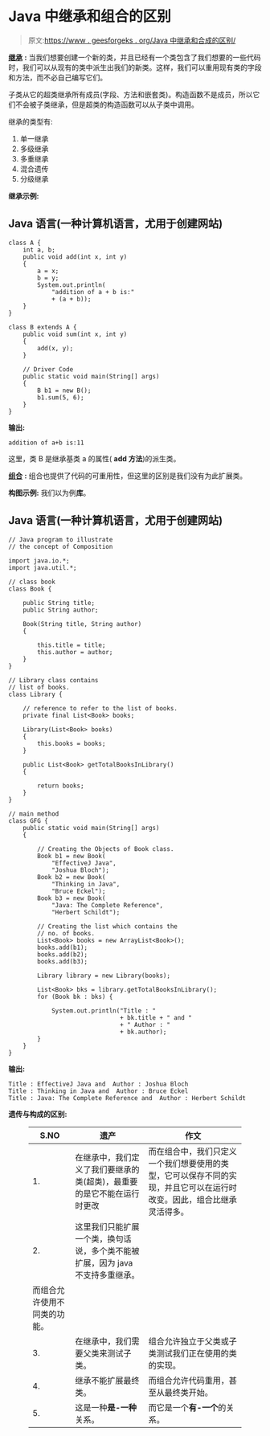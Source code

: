 # Java 中继承和组合的区别

> 原文:[https://www . geesforgeks . org/Java 中继承和合成的区别/](https://www.geeksforgeeks.org/difference-between-inheritance-and-composition-in-java/)

[**继承**](https://www.geeksforgeeks.org/inheritance-in-c/) **:**
当我们想要创建一个新的类，并且已经有一个类包含了我们想要的一些代码时，我们可以从现有的类中派生出我们的新类。这样，我们可以重用现有类的字段和方法，而不必自己编写它们。

子类从它的超类继承所有成员(字段、方法和嵌套类)。构造函数不是成员，所以它们不会被子类继承，但是超类的构造函数可以从子类中调用。

继承的类型有:

1.  单一继承
2.  多级继承
3.  多重继承
4.  混合遗传
5.  分级继承

**继承示例:**

## Java 语言(一种计算机语言，尤用于创建网站)

```
class A {
    int a, b;
    public void add(int x, int y)
    {
        a = x;
        b = y;
        System.out.println(
            "addition of a + b is:"
            + (a + b));
    }
}

class B extends A {
    public void sum(int x, int y)
    {
        add(x, y);
    }

    // Driver Code
    public static void main(String[] args)
    {
        B b1 = new B();
        b1.sum(5, 6);
    }
}
```

**输出:**

```
addition of a+b is:11 
```

这里，类 B 是继承基类 a 的属性( **add 方法**)的派生类。

[**组合**](https://www.geeksforgeeks.org/association-composition-aggregation-java/) **:**
组合也提供了代码的可重用性，但这里的区别是我们没有为此扩展类。

**构图示例:**
我们以为例**库**。

## Java 语言(一种计算机语言，尤用于创建网站)

```
// Java program to illustrate
// the concept of Composition

import java.io.*;
import java.util.*;

// class book
class Book {

    public String title;
    public String author;

    Book(String title, String author)
    {

        this.title = title;
        this.author = author;
    }
}

// Library class contains
// list of books.
class Library {

    // reference to refer to the list of books.
    private final List<Book> books;

    Library(List<Book> books)
    {
        this.books = books;
    }

    public List<Book> getTotalBooksInLibrary()
    {

        return books;
    }
}

// main method
class GFG {
    public static void main(String[] args)
    {

        // Creating the Objects of Book class.
        Book b1 = new Book(
            "EffectiveJ Java",
            "Joshua Bloch");
        Book b2 = new Book(
            "Thinking in Java",
            "Bruce Eckel");
        Book b3 = new Book(
            "Java: The Complete Reference",
            "Herbert Schildt");

        // Creating the list which contains the
        // no. of books.
        List<Book> books = new ArrayList<Book>();
        books.add(b1);
        books.add(b2);
        books.add(b3);

        Library library = new Library(books);

        List<Book> bks = library.getTotalBooksInLibrary();
        for (Book bk : bks) {

            System.out.println("Title : "
                               + bk.title + " and "
                               + " Author : "
                               + bk.author);
        }
    }
}
```

**输出:**

```
Title : EffectiveJ Java and  Author : Joshua Bloch
Title : Thinking in Java and  Author : Bruce Eckel
Title : Java: The Complete Reference and  Author : Herbert Schildt
```

**遗传与构成的区别:**

<figure class="table">

| S.NO | 遗产 | 作文 |
| --- | --- | --- |
| 1. | 在继承中，我们定义了我们要继承的类(超类)，最重要的是它不能在运行时更改 | 而在组合中，我们只定义一个我们想要使用的类型，它可以保存不同的实现，并且它可以在运行时改变。因此，组合比继承灵活得多。 |
| 2. | 这里我们只能扩展一个类，换句话说，多个类不能被扩展，因为 java 不支持多重继承。
 | 而组合允许使用不同类的功能。 |
| 3. | 在继承中，我们需要父类来测试子类。 | 组合允许独立于父类或子类测试我们正在使用的类的实现。 |
| 4. | 继承不能扩展最终类。 | 而组合允许代码重用，甚至从最终类开始。 |
| 5. | 这是一种**是-一种**关系。 | 而它是一个**有-一个**的关系。 |

</figure>